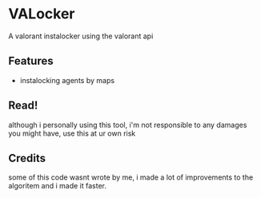 
# VALocker

A valorant instalocker using the valorant api

## Features

- instalocking agents by maps



## Read!

although i personally using this tool, i'm not responsible to any damages you might have, use this at ur own risk
## Credits

some of this code wasnt wrote by me, i made a lot of improvements to the algoritem and i made it faster.

